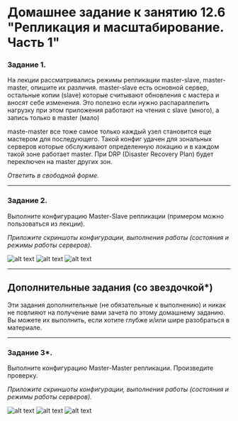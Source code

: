 # Домашнее задание к занятию 12.6 "Репликация и масштабирование. Часть 1"

### Задание 1.

На лекции рассматривались режимы репликации master-slave, master-master, опишите их различия.
master-slave есть основной сервер, остальные копии (slave) которые считывают обновления с мастера и вносят себе изменения. 
Это полезно если нужно распараллелить нагрузку при этом приложения работают на чтения с slave (много), а запись только в master (мало)

maste-master все тоже самое только каждый узел становится еще мастером для последующего. Такой конфиг удачен для зональных серверов которые обслуживают 
определенную локацию и в каждом такой зоне работает master. При DRP (Disaster Recovery Plan)  будет переключен на master других зон. 

*Ответить в свободной форме.*

---

### Задание 2.

Выполните конфигурацию Master-Slave репликации (примером можно пользоваться из лекции).

*Приложите скриншоты конфигурации, выполнения работы (состояния и режимы работы серверов).*


![alt text](https://github.com/vasev85/sql_replication1/blob/main/screens/ex2-1.png?raw=true)
![alt text](https://github.com/vasev85/sql_replication1/blob/main/screens/ex2-2.png?raw=true)
![alt text](https://github.com/vasev85/sql_replication1/blob/main/screens/ex2-3.png?raw=true)


---

## Дополнительные задания (со звездочкой*)

Эти задания дополнительные (не обязательные к выполнению) и никак не повлияют на получение вами зачета по этому домашнему заданию. Вы можете их выполнить, если хотите глубже и/или шире разобраться в материале.

---

### Задание 3*. 

Выполните конфигурацию Master-Master репликации. Произведите проверку.

*Приложите скриншоты конфигурации, выполнения работы (состояния и режимы работы серверов).*

![alt text](https://github.com/vasev85/sql_replication1/blob/main/screens/ex3-1.png?raw=true)
![alt text](https://github.com/vasev85/sql_replication1/blob/main/screens/ex3-2.png?raw=true)
![alt text](https://github.com/vasev85/sql_replication1/blob/main/screens/ex3-3.png?raw=true)
